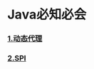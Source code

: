 # Java必知必会

### [1.动态代理](https://www.yuque.com/yuqueyonghu6p3x1u/lau566/xcyi0sg8rla5pg3f)
### [2.SPI](https://www.yuque.com/yuqueyonghu6p3x1u/lau566/xcyi0sg8rla5pg3f)